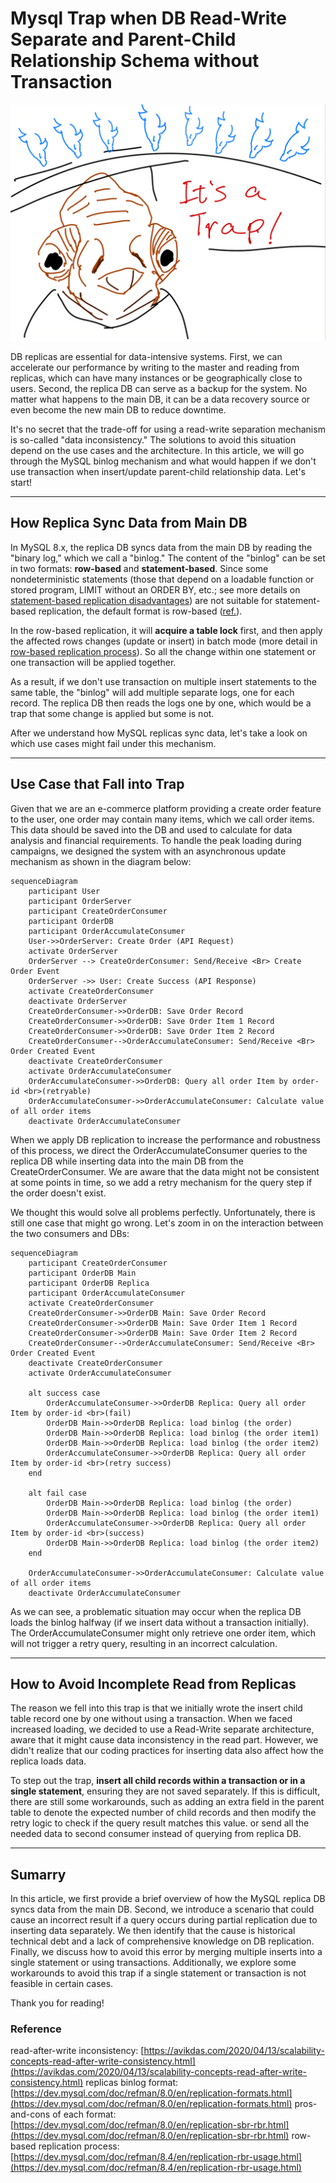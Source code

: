 # Mysql Trap when DB Read-Write Separate and Parent-Child Relationship Schema without Transaction

![Db_Replica_Trap_Cover.png](assets%2FDb_Replica_Trap_Cover.png)

DB replicas are essential for data-intensive systems. First, we can accelerate our performance by writing to the master and reading from replicas, which can have many instances or be geographically close to users. Second, the replica DB can serve as a backup for the system. No matter what happens to the main DB, it can be a data recovery source or even become the new main DB to reduce downtime.

It's no secret that the trade-off for using a read-write separation mechanism is so-called "data inconsistency." The solutions to avoid this situation depend on the use cases and the architecture. In this article, we will go through the MySQL binlog mechanism and what would happen if we don't use transaction when insert/update parent-child relationship data. Let's start!

---

## How Replica Sync Data from Main DB

In MySQL 8.x, the replica DB syncs data from the main DB by reading the "binary log," which we call a "binlog." The content of the "binlog" can be set in two formats: **row-based** and **statement-based**. Since some nondeterministic statements (those that depend on a loadable function or stored program, LIMIT without an ORDER BY, etc.; see more details on [statement-based replication disadvantages]((https://dev.mysql.com/doc/refman/8.0/en/replication-sbr-rbr.html#replication-sbr-rbr-sbr-disadvantages))) are not suitable for statement-based replication, the default format is row-based ([ref.](https://dev.mysql.com/doc/refman/8.0/en/binary-log-setting.html)).

In the row-based replication, it will **acquire a table lock** first, and then apply the affected rows changes (update or insert) in batch mode (more detail in [row-based replication process](https://dev.mysql.com/doc/refman/8.4/en/replication-rbr-usage.html)). So all the change within one statement or one transaction will be applied together. 

As a result, if we don't use transaction on multiple insert statements to the same table, the "binlog" will add multiple separate logs, one for each record. The replica DB then reads the logs one by one, which would be a trap that some change is applied but some is not. 

After we understand how MySQL replicas sync data, let's take a look on which use cases might fail under this mechanism.

---

## Use Case that Fall into Trap

Given that we are an e-commerce platform providing a create order feature to the user, one order may contain many items, which we call order items. This data should be saved into the DB and used to calculate for data analysis and financial requirements. To handle the peak loading during campaigns, we designed the system with an asynchronous update mechanism as shown in the diagram below:  

```mermaid
sequenceDiagram
    participant User
    participant OrderServer
    participant CreateOrderConsumer
    participant OrderDB
    participant OrderAccumulateConsumer
    User->>OrderServer: Create Order (API Request)
    activate OrderServer
    OrderServer --> CreateOrderConsumer: Send/Receive <Br> Create Order Event
    OrderServer ->> User: Create Success (API Response)
    activate CreateOrderConsumer
    deactivate OrderServer
    CreateOrderConsumer->>OrderDB: Save Order Record
    CreateOrderConsumer->>OrderDB: Save Order Item 1 Record
    CreateOrderConsumer->>OrderDB: Save Order Item 2 Record
    CreateOrderConsumer-->OrderAccumulateConsumer: Send/Receive <Br> Order Created Event
    deactivate CreateOrderConsumer
    activate OrderAccumulateConsumer
    OrderAccumulateConsumer->>OrderDB: Query all order Item by order-id <br>(retryable)
    OrderAccumulateConsumer->>OrderAccumulateConsumer: Calculate value of all order items
    deactivate OrderAccumulateConsumer
```

When we apply DB replication to increase the performance and robustness of this process, we direct the OrderAccumulateConsumer queries to the replica DB while inserting data into the main DB from the CreateOrderConsumer. We are aware that the data might not be consistent at some points in time, so we add a retry mechanism for the query step if the order doesn't exist.

We thought this would solve all problems perfectly. Unfortunately, there is still one case that might go wrong. Let's zoom in on the interaction between the two consumers and DBs:

```mermaid
sequenceDiagram
    participant CreateOrderConsumer
    participant OrderDB Main
    participant OrderDB Replica
    participant OrderAccumulateConsumer
    activate CreateOrderConsumer
    CreateOrderConsumer->>OrderDB Main: Save Order Record
    CreateOrderConsumer->>OrderDB Main: Save Order Item 1 Record
    CreateOrderConsumer->>OrderDB Main: Save Order Item 2 Record
    CreateOrderConsumer-->OrderAccumulateConsumer: Send/Receive <Br> Order Created Event
    deactivate CreateOrderConsumer
    activate OrderAccumulateConsumer
    
    alt success case
        OrderAccumulateConsumer->>OrderDB Replica: Query all order Item by order-id <br>(fail)
        OrderDB Main->>OrderDB Replica: load binlog (the order)
        OrderDB Main->>OrderDB Replica: load binlog (the order item1)
        OrderDB Main->>OrderDB Replica: load binlog (the order item2)
        OrderAccumulateConsumer->>OrderDB Replica: Query all order Item by order-id <br>(retry success)
    end

    alt fail case
        OrderDB Main->>OrderDB Replica: load binlog (the order)
        OrderDB Main->>OrderDB Replica: load binlog (the order item1)
        OrderAccumulateConsumer->>OrderDB Replica: Query all order Item by order-id <br>(success)
        OrderDB Main->>OrderDB Replica: load binlog (the order item2)
    end
    
    OrderAccumulateConsumer->>OrderAccumulateConsumer: Calculate value of all order items
    deactivate OrderAccumulateConsumer
```

As we can see, a problematic situation may occur when the replica DB loads the binlog halfway (if we insert data without a transaction initially). The OrderAccumulateConsumer might only retrieve one order item, which will not trigger a retry query, resulting in an incorrect calculation.

---

## How to Avoid Incomplete Read from Replicas

The reason we fell into this trap is that we initially wrote the insert child table record one by one without using a transaction. When we faced increased loading, we decided to use a Read-Write separate architecture, aware that it might cause data inconsistency in the read part. However, we didn't realize that our coding practices for inserting data also affect how the replica loads data.

To step out the trap, **insert all child records within a transaction or in a single statement**, ensuring they are not saved separately. If this is difficult, there are still some workarounds, such as adding an extra field in the parent table to denote the expected number of child records and then modify the retry logic to check if the query result matches this value. or send all the needed data to second consumer instead of querying from replica DB.

---

## Sumarry

In this article, we first provide a brief overview of how the MySQL replica DB syncs data from the main DB. Second, we introduce a scenario that could cause an incorrect result if a query occurs during partial replication due to inserting data separately. We then identify that the cause is historical technical debt and a lack of comprehensive knowledge on DB replication. Finally, we discuss how to avoid this error by merging multiple inserts into a single statement or using transactions. Additionally, we explore some workarounds to avoid this trap if a single statement or transaction is not feasible in certain cases.

Thank you for reading!

### Reference
read-after-write inconsistency: [https://avikdas.com/2020/04/13/scalability-concepts-read-after-write-consistency.html](https://avikdas.com/2020/04/13/scalability-concepts-read-after-write-consistency.html)
replicas binlog format: [https://dev.mysql.com/doc/refman/8.0/en/replication-formats.html](https://dev.mysql.com/doc/refman/8.0/en/replication-formats.html)
pros-and-cons of each format: [https://dev.mysql.com/doc/refman/8.0/en/replication-sbr-rbr.html](https://dev.mysql.com/doc/refman/8.0/en/replication-sbr-rbr.html)
row-based replication process: [https://dev.mysql.com/doc/refman/8.4/en/replication-rbr-usage.html](https://dev.mysql.com/doc/refman/8.4/en/replication-rbr-usage.html)